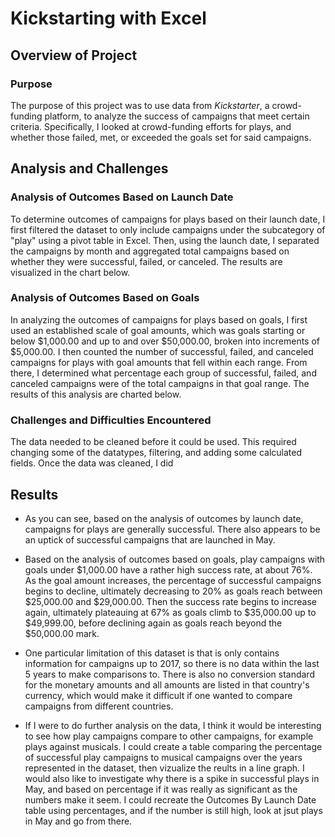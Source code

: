 # Kickstarting with Excel

## Overview of Project

### Purpose
The purpose of this project was to use data from _Kickstarter_, a crowd-funding platform, to analyze the success of campaigns that meet certain criteria. Specifically, I looked at crowd-funding efforts for plays, and whether those failed, met, or exceeded the goals set for said campaigns. 
## Analysis and Challenges

### Analysis of Outcomes Based on Launch Date
To determine outcomes of campaigns for plays based on their launch date, I first filtered the dataset to only include campaigns under the subcategory of "play" using a pivot table in Excel. Then, using the launch date, I separated the campaigns by month and aggregated total campaigns based on whether they were successful, failed, or canceled. The results are visualized in the chart below. 



### Analysis of Outcomes Based on Goals
In analyzing the outcomes of campaigns for plays based on goals, I first used an established scale of goal amounts, which was goals starting or below $1,000.00 and up to and over $50,000.00, broken into increments of $5,000.00. I then counted the number of successful, failed, and canceled campaigns for plays with goal amounts that fell within each range. From there, I determined what percentage each group of successful, failed, and canceled campaigns were of the total campaigns in that goal range. The results of this analysis are charted below.

### Challenges and Difficulties Encountered
The data needed to be cleaned before it could be used. This required changing some of the datatypes, filtering, and adding some calculated fields. Once the data was cleaned, I did

## Results

- As you can see, based on the analysis of outcomes by launch date, campaigns for plays are generally successful. There also appears to be an uptick of successful campaigns that are launched in May.

- Based on the analysis of outcomes based on goals, play campaigns with goals under $1,000.00 have a rather high success rate, at about 76%. As the goal amount increases, the percentage of successful campaigns begins to decline, ultimately decreasing to 20% as goals reach between $25,000.00 and $29,000.00. Then the success rate begins to increase again, ultimately plateauing at 67% as goals climb to $35,000.00 up to $49,999.00, before declining again as goals reach beyond the $50,000.00 mark.

- One particular limitation of this dataset is that is only contains information for campaigns up to 2017, so there is no data within the last 5 years to make comparisons to. There is also no conversion standard for the monetary amounts and all amounts are listed in that country's currency, which would make it difficult if one wanted to compare campaigns from different countries. 

- If I were to do further analysis on the data, I think it would be interesting to see how play campaigns compare to other campaigns, for example plays against musicals. I could create a table comparing the percentage of successful play campaigns to musical campaigns over the years represented in the dataset, then vizualize the reults in a line graph. I would also like to investigate why there is a spike in successful plays in May, and based on percentage if it was really as significant as the numbers make it seem. I could recreate the Outcomes By Launch Date table using percentages, and if the number is still high, look at jsut plays in May and go from there. 
